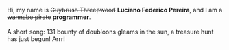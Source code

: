 Hi, my name is ~~Guybrush Threepwood~~ **Luciano Federico Pereira**, and I am a ~~wannabe pirate~~ **programmer**.<br><br>A short song: 131 bounty of doubloons gleams in the sun, a treasure hunt has just begun! Arrr!
